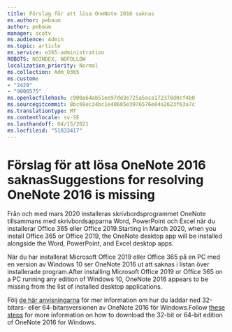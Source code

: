 ```yaml
---
title: Förslag för att lösa OneNote 2016 saknas
ms.author: pebaum
author: pebaum
manager: scotv
ms.audience: Admin
ms.topic: article
ms.service: o365-administration
ROBOTS: NOINDEX, NOFOLLOW
localization_priority: Normal
ms.collection: Adm_O365
ms.custom:
- "2429"
- "9000575"
ms.openlocfilehash: c900a64ab51ee97dd3e725a5aca172378d0cf4b0
ms.sourcegitcommit: 8bc60ec34bc1e40685e3976576e04a2623f63a7c
ms.translationtype: MT
ms.contentlocale: sv-SE
ms.lasthandoff: 04/15/2021
ms.locfileid: "51833417"
---
```

# <a name="suggestions-for-resolving-onenote-2016-is-missing"></a><span data-ttu-id="af826-102">Förslag för att lösa OneNote 2016 saknas</span><span class="sxs-lookup"><span data-stu-id="af826-102">Suggestions for resolving OneNote 2016 is missing</span></span>

<span data-ttu-id="af826-103">Från och med mars 2020 installeras skrivbordsprogrammet OneNote tillsammans med skrivbordsapparna Word, PowerPoint och Excel när du installerar Office 365 eller Office 2019.</span><span class="sxs-lookup"><span data-stu-id="af826-103">Starting in March 2020, when you install Office 365 or Office 2019, the OneNote desktop app will be installed alongside the Word, PowerPoint, and Excel desktop apps.</span></span>

<span data-ttu-id="af826-104">När du har installerat Microsoft Office 2019 eller Office 365 på en PC med en version av Windows 10 ser OneNote 2016 ut att saknas i listan över installerade program.</span><span class="sxs-lookup"><span data-stu-id="af826-104">After installing Microsoft Office 2019 or Office 365 on a PC running any edition of Windows 10, OneNote 2016 appears to be missing from the list of installed desktop applications.</span></span>

<span data-ttu-id="af826-105">Följ [de här anvisningarna](https://support.office.com/article/OneNote-2016-is-missing-after-installing-Office-2019-or-Office-365-1844ba87-7248-4bd8-a735-66a52f98e6e5) för mer information om hur du laddar ned 32-bitars- eller 64-bitarsversionen av OneNote 2016 för Windows.</span><span class="sxs-lookup"><span data-stu-id="af826-105">Follow [these steps](https://support.office.com/article/OneNote-2016-is-missing-after-installing-Office-2019-or-Office-365-1844ba87-7248-4bd8-a735-66a52f98e6e5) for more information on how to download the 32-bit or 64-bit edition of OneNote 2016 for Windows.</span></span>
